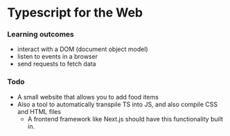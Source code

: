 # Typescript for the Web

### Learning outcomes
* interact with a DOM (document object model)
* listen to events in a browser
* send requests to fetch data

### Todo
* A small website that allows you to add food items
* Also a tool to automatically transpile TS into JS, and also compile CSS and HTML files
    * A frontend framework like Next.js should have this functionality built in. 